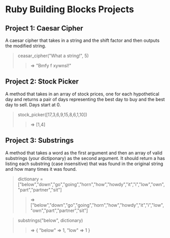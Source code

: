 # Ruby Building Blocks Projects 

## Project 1: Caesar Cipher
A caesar cipher that takes in a string and the shift factor and then outputs the modified string.

>ceasar_cipher("What a string!", 5)
>>=> "Bmfy f xywnsl!"

## Project 2: Stock Picker
A method that takes in an array of stock prices, one for each hypothetical day and returns a pair of days representing the best day to buy and the best day to sell. Days start at 0.

>stock_picker([17,3,6,9,15,8,6,1,10])
>>=> [1,4] 

## Project 3: Substrings
A method that takes a word as the first argument and then an array of valid substrings (your dictiponary) as the second argument. It should return a has listing each substring (case insensitive) that was found in the original string and how many times it was found.

> dictionary = ["below","down","go","going","horn","how","howdy","it","i","low","own","part","partner","sit"]
>> => ["below","down","go","going","horn","how","howdy","it","i","low","own","part","partner","sit"]

> substrings("below", dictionary)
>>=> { "below" => 1, "low" => 1 }
